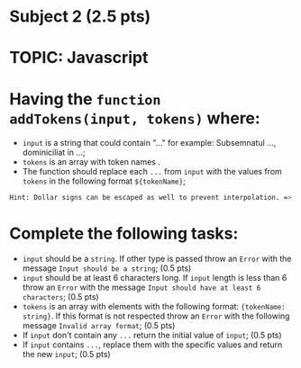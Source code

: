 # Subject 2 (2.5 pts)
# TOPIC: Javascript

# Having the `function addTokens(input, tokens)` where:
- `input` is a string that could contain "..." for example: Subsemnatul ..., dominiciliat in ...;
- `tokens` is an array with token names .
- The function should replace each `...` from `input` with the values from `tokens` in the following format `${tokenName}`;

```sh
Hint: Dollar signs can be escaped as well to prevent interpolation. => `\${1}` === "${1}"
```

# Complete the following tasks:

- `input` should be a `string`. If other type is passed throw an `Error` with the message `Input should be a string`; (0.5 pts)
- `input` should be at least 6 characters long. If `input` length is less than 6 throw an `Error` with the message `Input should have at least 6 characters`; (0.5 pts)
- `tokens` is an array with elements with the following format: `{tokenName: string}`. If this format is not respected throw an `Error` with the following message `Invalid array format`; (0.5 pts)
- If `input` don't contain any `...` return the initial value of `input`; (0.5 pts)
- If `input` contains `...`, replace them with the specific values and return the new `input`; (0.5 pts)
